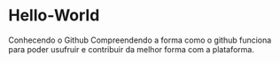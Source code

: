 # Hello-World
Conhecendo o Github
Compreendendo a forma como o github funciona para poder usufruir e contribuir da melhor forma com a plataforma.
